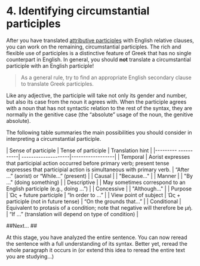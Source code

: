 # 4. Identifying circumstantial participles</h1> #


After you have translated [attributive participles][1] with English relative clauses, you can work on the remaining, circumstantial participles. The rich and flexible use of participles is a distinctive feature of Greek that has no single counterpart in English.
In general, you should **not** translate a circumstantial participle with an English participle!

[1]: attributiveptcpls.html

> As a general rule, try to find an appropriate English secondary clause to translate
> Greek participles.


Like any adjective, the participle will take not only its gender and number, but also its case from the noun it agrees with. When the participle agrees with a noun that has not syntactic relation to the rest of the syntax, they are normally in the genitive case (the “absolute” usage of the noun, the genitive absolute).

The following table summaries the main possibilities you should consider in interpreting a
circumstantial participle.


| Sense of	participle |	Tense of participle | Translation hint |
|---------	-----------|	--------------------|------------------|
| Temporal | Aorist expresses that participial action occurred before primary verb;  present tense expresses that participial action is simultaneous with primary verb. | “After ...” (aorist) or “While...” (present) |
| Causal |  | "Because…" |
| Manner | | "By …" (doing something) |
| Descriptive | | May sometimes correspond to an English participle (e.g., doing ...”) |
| Concessive | | "Although…" |
| Purpose | Ὡς  + future participle | “In order to ...” |
| View point of subject | Ὡς  + participle (not in future tense) | “On the grounds that...” |
| Conditional |	Equivalent to protasis of a condition; note that negative will therefore be μή. | “If ...”  (translation will depend  on type of condition) |


##Next... ##


At this stage, you have analyzed the entire sentence. You can now reread the sentence with a full understanding of its syntax.  Better yet, reread the whole paragraph it occurs in (or
extend this idea to reread the entire text you are studying...)

